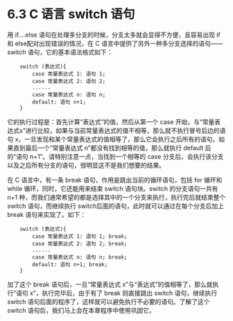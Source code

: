 # 6.3 C 语言 switch 语句

用 if....else 语句在处理多分支的时候，分支太多就会显得不方便，且容易出现 if 和 else配对出现错误的情况，在 C 语言中提供了另外一种多分支选择的语句——switch 语句，它的基本语法格式如下：

```
    switch (表达式){
        case 常量表达式 1: 语句 1;
        case 常量表达式 2: 语句 2;
        ......
        case 常量表达式 n: 语句 n;
        default: 语句 n+1;
    }
```

它的执行过程是：首先计算“表达式”的值，然后从第一个 case 开始，与“常量表达式x”进行比较，如果与当前常量表达式的值不相等，那么就不执行冒号后边的语句 x，一旦发现和某个常量表达式的值相等了，那么它会执行之后所有的语句，如果直到最后一个“常量表达式 n”都没有找到相等的值，那么就执行 default 后的“语句 n+1”。请特别注意一点，当找到一个相等的 case 分支后，会执行该分支以及之后所有分支的语句，很明显这不是我们想要的结果。

在 C 语言中，有一条 break 语句，作用是跳出当前的循环语句，包括 for 循环和 while 循环，同时，它还能用来结束 switch 语句块。switch 的分支语句一共有 n+1 种，而我们通常希望的都是选择其中的一个分支来执行，执行完后就结束整个 switch 语句，而继续执行 switch后面的语句，此时就可以通过在每个分支后加上 break 语句来实现了。如下：

```
    switch (表达式){
        case 常量表达式 1: 语句 1; break;
        case 常量表达式 2: 语句 2; break;
        ......
        case 常量表达式 n: 语句 n; break;
        default: 语句 n+1; break;
    }
```

加了这个 break 语句后，一旦“常量表达式 x”与“表达式”的值相等了，那么就执行“语句 x”，执行完毕后，由于有了 break 则直接跳出 switch 语句，继续执行 switch 语句后面的程序了，这样就可以避免执行不必要的语句。了解了这个 switch 语句后，我们马上会在本章程序中使用巩固它。